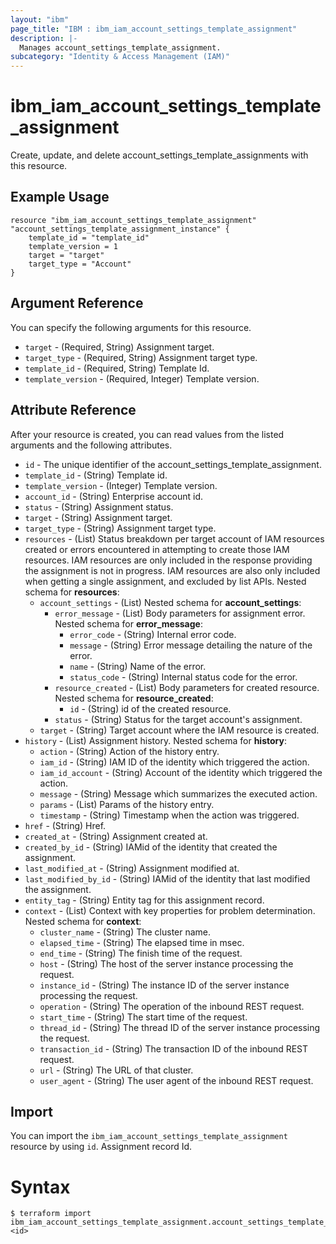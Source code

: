 ```yaml
---
layout: "ibm"
page_title: "IBM : ibm_iam_account_settings_template_assignment"
description: |-
  Manages account_settings_template_assignment.
subcategory: "Identity & Access Management (IAM)"
---
```


# ibm_iam_account_settings_template_assignment

Create, update, and delete account_settings_template_assignments with this resource.

## Example Usage

```hcl
resource "ibm_iam_account_settings_template_assignment" "account_settings_template_assignment_instance" {
	template_id = "template_id"
	template_version = 1
	target = "target"
	target_type = "Account"
}
```

## Argument Reference

You can specify the following arguments for this resource.

* `target` - (Required, String) Assignment target.
* `target_type` - (Required, String) Assignment target type.
* `template_id` - (Required, String) Template Id.
* `template_version` - (Required, Integer) Template version.

## Attribute Reference

After your resource is created, you can read values from the listed arguments and the following attributes.

* `id` - The unique identifier of the account_settings_template_assignment.
* `template_id` - (String) Template id.
* `template_version` - (Integer) Template version.
* `account_id` - (String) Enterprise account id.
* `status` - (String) Assignment status.
* `target` - (String) Assignment target.
* `target_type` - (String) Assignment target type.
* `resources` - (List) Status breakdown per target account of IAM resources created or errors encountered in attempting to create those IAM resources. IAM resources are only included in the response providing the assignment is not in progress. IAM resources are also only included when getting a single assignment, and excluded by list APIs.
  Nested schema for **resources**:
	* `account_settings` - (List)
	  Nested schema for **account_settings**:
		* `error_message` - (List) Body parameters for assignment error.
		  Nested schema for **error_message**:
			* `error_code` - (String) Internal error code.
			* `message` - (String) Error message detailing the nature of the error.
			* `name` - (String) Name of the error.
			* `status_code` - (String) Internal status code for the error.
		* `resource_created` - (List) Body parameters for created resource.
		  Nested schema for **resource_created**:
			* `id` - (String) id of the created resource.
		* `status` - (String) Status for the target account's assignment.
	* `target` - (String) Target account where the IAM resource is created.
* `history` - (List) Assignment history.
  Nested schema for **history**:
	* `action` - (String) Action of the history entry.
	* `iam_id` - (String) IAM ID of the identity which triggered the action.
	* `iam_id_account` - (String) Account of the identity which triggered the action.
	* `message` - (String) Message which summarizes the executed action.
	* `params` - (List) Params of the history entry.
	* `timestamp` - (String) Timestamp when the action was triggered.
* `href` - (String) Href.
* `created_at` - (String) Assignment created at.
* `created_by_id` - (String) IAMid of the identity that created the assignment.
* `last_modified_at` - (String) Assignment modified at.
* `last_modified_by_id` - (String) IAMid of the identity that last modified the assignment.
* `entity_tag` - (String) Entity tag for this assignment record.
* `context` - (List) Context with key properties for problem determination.
  Nested schema for **context**:
	* `cluster_name` - (String) The cluster name.
	* `elapsed_time` - (String) The elapsed time in msec.
	* `end_time` - (String) The finish time of the request.
	* `host` - (String) The host of the server instance processing the request.
	* `instance_id` - (String) The instance ID of the server instance processing the request.
	* `operation` - (String) The operation of the inbound REST request.
	* `start_time` - (String) The start time of the request.
	* `thread_id` - (String) The thread ID of the server instance processing the request.
	* `transaction_id` - (String) The transaction ID of the inbound REST request.
	* `url` - (String) The URL of that cluster.
	* `user_agent` - (String) The user agent of the inbound REST request.

## Import

You can import the `ibm_iam_account_settings_template_assignment` resource by using `id`. Assignment record Id.

# Syntax
```
$ terraform import ibm_iam_account_settings_template_assignment.account_settings_template_assignment_instance <id>
```
